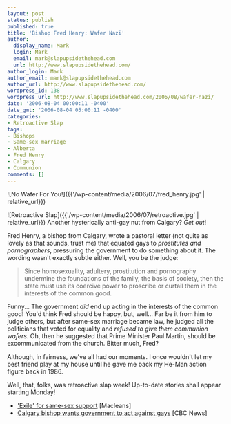 ```yaml
---
layout: post
status: publish
published: true
title: 'Bishop Fred Henry: Wafer Nazi'
author:
  display_name: Mark
  login: Mark
  email: mark@slapupsidethehead.com
  url: http://www.slapupsidethehead.com/
author_login: Mark
author_email: mark@slapupsidethehead.com
author_url: http://www.slapupsidethehead.com/
wordpress_id: 138
wordpress_url: http://www.slapupsidethehead.com/2006/08/wafer-nazi/
date: '2006-08-04 00:00:11 -0400'
date_gmt: '2006-08-04 05:00:11 -0400'
categories:
- Retroactive Slap
tags:
- Bishops
- Same-sex marriage
- Alberta
- Fred Henry
- Calgary
- Communion
comments: []
---
```

![No Wafer For You!]({{'/wp-content/media/2006/07/fred_henry.jpg' | relative_url}})

![Retroactive Slap]({{'/wp-content/media/2006/07/retroactive.jpg' | relative_url}}) Another hysterically anti-gay nut from Calgary? _Get out_!

Fred Henry, a bishop from Calgary, wrote a pastoral letter (not quite as lovely as that sounds, trust me) that equated gays to _prostitutes and pornographers_, pressuring the government to do something about it. The wording wasn't exactly subtle either. Well, you be the judge:

> Since homosexuality, adultery, prostitution and pornography undermine the foundations of the family, the basis of society, then the state must use its coercive power to proscribe or curtail them in the interests of the common good.

Funny... The government _did_ end up acting in the interests of the common good! You'd think Fred should be happy, but, well... Far be it from him to judge others, but after same-sex marriage became law, he judged all the politicians that voted for equality and _refused to give them communion wafers_. Oh, then he suggested that Prime Minister Paul Martin, should be excommunicated from the church. Bitter much, Fred?

Although, in fairness, we've all had our moments. I once wouldn't let my best friend play at my house until he gave me back my He-Man action figure back in 1986.

Well, that, folks, was retroactive slap week! Up-to-date stories shall appear starting Monday!

- ['Exile' for same-sex support](http://www.macleans.ca/topstories/politics/article.jsp?content=20051017_113485_113485) [Macleans]
- [Calgary bishop wants government to act against gays](http://www.cbc.ca/story/canada/national/2005/01/16/calgary-bishop050116.html) [CBC News]
